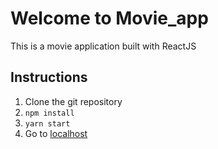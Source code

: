 # Welcome to Movie_app
This is a movie application built with ReactJS
## Instructions
1. Clone the git repository
1. `npm install`
1. `yarn start`
1. Go to [localhost](http://localhost:300)
